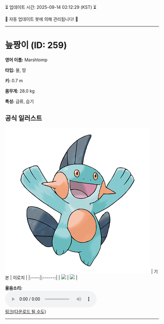 
⏳ 업데이트 시간: 2025-09-14 02:12:29 (KST) ⏳

🤖 자동 업데이트 봇에 의해 관리됩니다! 🤖

---

# 늪짱이 (ID: 259)
**영어 이름:** Marshtomp

**타입:** 물, 땅

**키:** 0.7 m

**몸무게:** 28.0 kg

**특성:** 급류, 습기

## 공식 일러스트
![](https://raw.githubusercontent.com/PokeAPI/sprites/master/sprites/pokemon/other/official-artwork/259.png)
| 기본 | 이로치 |
|:----:|:------:|
| <img src="http://play.pokemonshowdown.com/sprites/ani/marshtomp.gif" width="200"> | <img src="http://play.pokemonshowdown.com/sprites/ani-shiny/marshtomp.gif" width="200"> |

**울음소리:**<br><audio controls src="https://raw.githubusercontent.com/PokeAPI/cries/main/cries/pokemon/latest/259.ogg"></audio><br> [링크(다운로드 될 수도)](https://raw.githubusercontent.com/PokeAPI/cries/main/cries/pokemon/latest/259.ogg)


---
